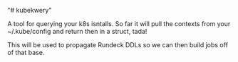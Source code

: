 "# kubekwery" 


A tool for querying your k8s isntalls. So far it will pull the contexts from your ~/.kube/config and return then in a struct, tada!

This will be used to propagate Rundeck DDLs so we can then build jobs off of that base. 